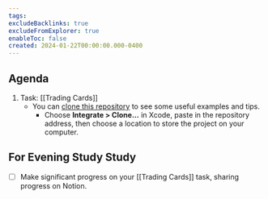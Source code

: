 ```yaml
---
tags:
excludeBacklinks: true
excludeFromExplorer: true
enableToc: false
created: 2024-01-22T00:00:00.000-0400
---
```


## Agenda

1. Task: [[Trading Cards]]
	- You can [clone this repository](https://github.com/lcs-rgordon/TradingCardTechniques) to see some useful examples and tips.
		- Choose **Integrate > Clone...** in Xcode, paste in the repository address, then choose a location to store the project on your computer.
## For Evening Study Study
- [ ] Make significant progress on your [[Trading Cards]] task, sharing progress on Notion.
